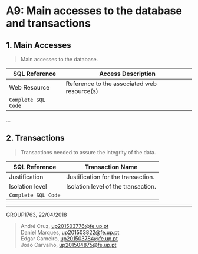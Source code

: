 # A9: Main accesses to the database and transactions

## 1. Main Accesses

> Main accesses to the database.

| SQL Reference | Access Description                          |
| ------------- | ------------------------------------------- |
| Web Resource  | Reference to the associated web resource(s) |
| `Complete SQL Code`                                         |

...

## 2. Transactions

> Transactions needed to assure the integrity of the data.

| SQL Reference   | Transaction Name                    |
| --------------- | ----------------------------------- |
| Justification   | Justification for the transaction.  |
| Isolation level | Isolation level of the transaction. |
| `Complete SQL Code`                                   |


***

GROUP1763, 22/04/2018

> André Cruz, up201503776@fe.up.pt  
> Daniel Marques, up201503822@fe.up.pt  
> Edgar Carneiro, up201503784@fe.up.pt  
> João Carvalho, up201504875@fe.up.pt  
